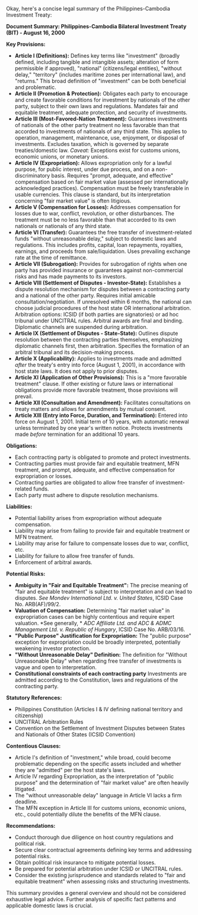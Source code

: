 Okay, here's a concise legal summary of the Philippines-Cambodia Investment Treaty:

**Document Summary: Philippines-Cambodia Bilateral Investment Treaty (BIT) - August 16, 2000**

**Key Provisions:**

*   **Article I (Definitions):** Defines key terms like "investment" (broadly defined, including tangible and intangible assets; alteration of form permissible if approved), "national" (citizens/legal entities), "without delay," "territory" (includes maritime zones per international law), and "returns." This broad definition of "investment" can be both beneficial and problematic.
*   **Article II (Promotion & Protection):** Obligates each party to encourage and create favorable conditions for investment by nationals of the other party, subject to their own laws and regulations. Mandates fair and equitable treatment, adequate protection, and security of investments.
*   **Article III (Most-Favored-Nation Treatment):** Guarantees investments of nationals of the other party treatment no less favorable than that accorded to investments of nationals of any third state.  This applies to operation, management, maintenance, use, enjoyment, or disposal of investments.  Excludes taxation, which is governed by separate treaties/domestic law. *Caveat:* Exceptions exist for customs unions, economic unions, or monetary unions.
*   **Article IV (Expropriation):** Allows expropriation only for a lawful purpose, for public interest, under due process, and on a non-discriminatory basis.  Requires "prompt, adequate, and effective" compensation based on fair market value (assessed per internationally acknowledged practices). Compensation must be freely transferable in usable currencies. This clause is standard, but its interpretation concerning "fair market value" is often litigious.
*   **Article V (Compensation for Losses):** Addresses compensation for losses due to war, conflict, revolution, or other disturbances.  The treatment must be no less favorable than that accorded to its own nationals or nationals of any third state.
*   **Article VI (Transfer):**  Guarantees the free transfer of investment-related funds "without unreasonable delay," subject to domestic laws and regulations. This includes profits, capital, loan repayments, royalties, earnings, and proceeds from sale/liquidation. Uses prevailing exchange rate at the time of remittance.
*   **Article VII (Subrogation):** Provides for subrogation of rights when one party has provided insurance or guarantees against non-commercial risks and has made payments to its investors.
*   **Article VIII (Settlement of Disputes - Investor-State):**  Establishes a dispute resolution mechanism for disputes between a contracting party and a national of the other party.  Requires initial amicable consultation/negotiation.  If unresolved within 6 months, the national can choose judicial procedures of the host state OR international arbitration. Arbitration options: ICSID (if both parties are signatories) or ad hoc tribunal under UNCITRAL rules. Arbitral awards are final and binding. Diplomatic channels are suspended during arbitration.
*   **Article IX (Settlement of Disputes - State-State):**  Outlines dispute resolution between the contracting parties themselves, emphasizing diplomatic channels first, then arbitration.  Specifies the formation of an arbitral tribunal and its decision-making process.
*   **Article X (Applicability):** Applies to investments made and admitted *after* the treaty's entry into force (August 1, 2001), in accordance with host state laws. It does not apply to prior disputes.
*   **Article XI (Application of Other Provisions):** This is a "more favorable treatment" clause. If other existing or future laws or international obligations provide more favorable treatment, those provisions will prevail.
*   **Article XII (Consultation and Amendment):** Facilitates consultations on treaty matters and allows for amendments by mutual consent.
*   **Article XIII (Entry into Force, Duration, and Termination):** Entered into force on August 1, 2001.  Initial term of 10 years, with automatic renewal unless terminated by one year's written notice.  Protects investments made *before* termination for an additional 10 years.

**Obligations:**

*   Each contracting party is obligated to promote and protect investments.
*   Contracting parties must provide fair and equitable treatment, MFN treatment, and prompt, adequate, and effective compensation for expropriation or losses.
*   Contracting parties are obligated to allow free transfer of investment-related funds.
*   Each party must adhere to dispute resolution mechanisms.

**Liabilities:**

*   Potential liability arises from expropriation without adequate compensation.
*   Liability may arise from failing to provide fair and equitable treatment or MFN treatment.
*   Liability may arise for failure to compensate losses due to war, conflict, etc.
*   Liability for failure to allow free transfer of funds.
*   Enforcement of arbitral awards.

**Potential Risks:**

*   **Ambiguity in "Fair and Equitable Treatment":**  The precise meaning of "fair and equitable treatment" is subject to interpretation and can lead to disputes. *See Mondev International Ltd. v. United States*, ICSID Case No. ARB(AF)/99/2.
*   **Valuation of Compensation:** Determining "fair market value" in expropriation cases can be highly contentious and require expert valuation. *See generally, * *ADC Affiliate Ltd. and ADC & ADMC Management Ltd. v. Republic of Hungary*, ICSID Case No. ARB/03/16.
*   **"Public Purpose" Justification for Expropriation:** The "public purpose" exception for expropriation could be broadly interpreted, potentially weakening investor protection.
*   **"Without Unreasonable Delay" Definition:** The definition for "Without Unreasonable Delay" when regarding free transfer of investments is vague and open to interpretation.
*   **Constitutional constraints of each contracting party** Investments are admitted according to the Constitution, laws and regulations of the contracting party.

**Statutory References:**

*   Philippines Constitution (Articles I & IV defining national territory and citizenship)
*   UNCITRAL Arbitration Rules
*   Convention on the Settlement of Investment Disputes between States and Nationals of Other States (ICSID Convention)

**Contentious Clauses:**

*   Article I's definition of "investment," while broad, could become problematic depending on the specific assets included and whether they are "admitted" per the host state's laws.
*   Article IV regarding Expropriation, as the interpretation of "public purpose" and the determination of "fair market value" are often heavily litigated.
*   The "without unreasonable delay" language in Article VI lacks a firm deadline.
*   The MFN exception in Article III for customs unions, economic unions, etc., could potentially dilute the benefits of the MFN clause.

**Recommendations:**

*   Conduct thorough due diligence on host country regulations and political risk.
*   Secure clear contractual agreements defining key terms and addressing potential risks.
*   Obtain political risk insurance to mitigate potential losses.
*   Be prepared for potential arbitration under ICSID or UNCITRAL rules.
*   Consider the existing jurisprudence and standards related to "fair and equitable treatment" when assessing risks and structuring investments.

This summary provides a general overview and should not be considered exhaustive legal advice. Further analysis of specific fact patterns and applicable domestic laws is crucial.
